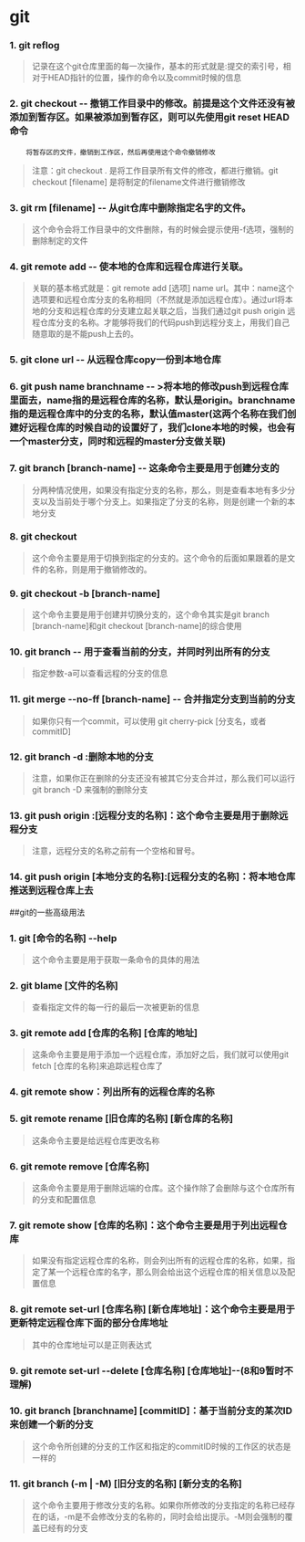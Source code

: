 # git
### 1. git reflog
>记录在这个git仓库里面的每一次操作，基本的形式就是:提交的索引号，相对于HEAD指针的位置，操作的命令以及commit时候的信息

### 2. git checkout -- 撤销工作目录中的修改。前提是这个文件还没有被添加到暂存区。如果被添加到暂存区，则可以先使用git reset HEAD命令
		将暂存区的文件，撤销到工作区，然后再使用这个命令撤销修改
>注意：git checkout . 是将工作目录所有文件的修改，都进行撤销。git checkout [filename] 是将制定的filename文件进行撤销修改

### 3. git rm [filename] -- 从git仓库中删除指定名字的文件。
>这个命令会将工作目录中的文件删除，有的时候会提示使用-f选项，强制的删除制定的文件

### 4. git remote add -- 使本地的仓库和远程仓库进行关联。
>关联的基本格式就是：git remote add [选项] name url。其中：name这个选项要和远程仓库分支的名称相同（不然就是添加远程仓库）。通过url将本地的分支和远程仓库的分支建立起关联之后，当我们通过git push origin 远程仓库分支的名称。才能够将我们的代码push到远程分支上，用我们自己随意取的是不能push上去的。

### 5. git clone url -- 从远程仓库copy一份到本地仓库

### 6. git push name branchname -- >将本地的修改push到远程仓库里面去，name指的是远程仓库的名称，默认是origin。branchname指的是远程仓库中的分支的名称，默认值master(这两个名称在我们创建好远程仓库的时候自动的设置好了，我们clone本地的时候，也会有一个master分支，同时和远程的master分支做关联)

### 7. git branch [branch-name] -- 这条命令主要是用于创建分支的
>分两种情况使用，如果没有指定分支的名称，那么，则是查看本地有多少分支以及当前处于哪个分支上。如果指定了分支的名称，则是创建一个新的本地分支

### 8. git checkout <branch-name> 
>这个命令主要是用于切换到指定的分支的。这个命令的后面如果跟着的是文件的名称，则是用于撤销修改的。

### 9. git checkout -b [branch-name]
>这个命令主要是用于创建并切换分支的，这个命令其实是git branch [branch-name]和git checkout [branch-name]的综合使用

### 10. git branch -- 用于查看当前的分支，并同时列出所有的分支
>指定参数-a可以查看远程的分支的信息

### 11. git merge --no-ff [branch-name] -- 合并指定分支到当前的分支
>如果你只有一个commit，可以使用 git cherry-pick [分支名，或者commitID]

### 12. git branch -d <branch-name>:删除本地的分支
>注意，如果你正在删除的分支还没有被其它分支合并过，那么我们可以运行git branch -D 
<branch-name>来强制的删除分支

### 13. git push origin :[远程分支的名称]：这个命令主要是用于删除远程分支
>注意，远程分支的名称之前有一个空格和冒号。

### 14. git push origin [本地分支的名称]:[远程分支的名称]：将本地仓库推送到远程仓库上去

##git的一些高级用法
### 1. git [命令的名称] --help
>这个命令主要是用于获取一条命令的具体的用法

### 2. git blame [文件的名称]
>查看指定文件的每一行的最后一次被更新的信息

### 3. git remote add [仓库的名称] [仓库的地址]
>这条命令主要是用于添加一个远程仓库，添加好之后，我们就可以使用git fetch [仓库的名称]来追踪远程仓库了

### 4. git remote show：列出所有的远程仓库的名称

### 5. git remote rename [旧仓库的名称] [新仓库的名称]
>这条命令主要是给远程仓库更改名称

### 6. git remote remove [仓库名称]
>这条命令主要是用于删除远端的仓库。这个操作除了会删除与这个仓库所有的分支和配置信息

### 7. git remote show [仓库的名称]：这个命令主要是用于列出远程仓库
>如果没有指定远程仓库的名称，则会列出所有的远程仓库的名称，如果，指定了某一个远程仓库的名字，那么则会给出这个远程仓库的相关信息以及配置信息

### 8. git remote set-url [仓库名称] [新仓库地址]：这个命令主要是用于更新特定远程仓库下面的部分仓库地址
>其中的仓库地址可以是正则表达式

### 9. git remote set-url --delete [仓库名称] [仓库地址]--(8和9暂时不理解)

### 10. git branch [branchname] [commitID]：基于当前分支的某次ID来创建一个新的分支
>这个命令所创建的分支的工作区和指定的commitID时候的工作区的状态是一样的

### 11. git branch (-m | -M) [旧分支的名称] [新分支的名称]
>这个命令主要用于修改分支的名称。如果你所修改的分支指定的名称已经存在的话，-m是不会修改分支的名称的，同时会给出提示。-M则会强制的覆盖已经有的分支
